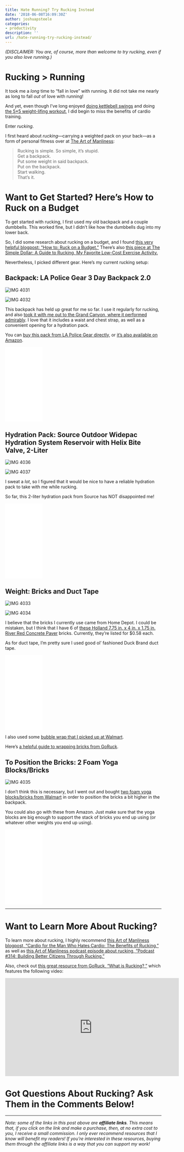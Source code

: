```yaml
---
title: Hate Running? Try Rucking Instead
date: '2018-06-08T16:09:30Z'
author: joshuapsteele
categories:
- productivity
description: ''
url: /hate-running-try-rucking-instead/
---
```

*(DISCLAIMER: You are, of course, more than welcome to try rucking, even if you also love running.)*

# Rucking &gt; Running

It took me a *long* time to “fall in love” with running. It did not take me nearly as long to fall *out* of love with running!

And yet, even though I’ve long enjoyed [doing kettlebell swings](https://joshuapsteele.com/kettlebell-swings-back-balm-for-the-sedentary-seminarian/) and doing [the 5×5 weight-lifing workout](https://stronglifts.com/5x5/), I did begin to miss the benefits of cardio training.

Enter *rucking*.

I first heard about *rucking*—carrying a weighted pack on your back—as a form of personal fitness over at [The Art of Manliness](https://www.artofmanliness.com/articles/the-benefits-of-rucking/):

> Rucking is simple. So simple, it’s stupid.  
>  Get a backpack.  
>  Put some weight in said backpack.  
>  Put on the backpack.  
>  Start walking.  
>  That’s it.

# Want to Get Started? Here’s How to Ruck on a Budget

To get started with rucking, I first used my old backpack and a couple dumbbells. This worked fine, but I didn’t like how the dumbbells dug into my lower back.

So, I did some research about rucking on a budget, and I found [this very helpful blogpost: “How to: Ruck on a Budget.”](http://www.mettleforger.com/how-to-ruck-on-a-budget/) There’s also [this piece at The Simple Dollar: A Guide to Rucking, My Favorite Low-Cost Exercise Activity.](https://www.thesimpledollar.com/a-guide-to-rucking-my-favorite-low-cost-frugal-exercise-activity/)

Nevertheless, I picked different gear. Here’s my current rucking setup:

## Backpack: LA Police Gear 3 Day Backpack 2.0

![IMG 4031](https://joshuapsteele.com/wp-content/uploads/2018/06/IMG_4031.jpg "IMG_4031.JPG")

![IMG 4032](https://joshuapsteele.com/wp-content/uploads/2018/06/IMG_4032.jpg "IMG_4032.JPG")

This backpack has held up great for me so far. I use it regularly for rucking, and also [took it with me out to the Grand Canyon, where it performed admirably](https://joshuapsteele.com/dangerous-beauty-phoenix-grand-canyon-trip-2018/). I love that it includes a waist and chest strap, as well as a convenient opening for a hydration pack.

You can [buy this pack from LA Police Gear directly](https://lapolicegear.com/diplomat-3-day-backpack1.html), or [it’s also available on Amazon](https://amzn.to/2JsKE2C).

<iframe frameborder="0" marginheight="0" marginwidth="0" scrolling="no" src="//ws-na.amazon-adsystem.com/widgets/q?ServiceVersion=20070822&OneJS=1&Operation=GetAdHtml&MarketPlace=US&source=ss&ref=as_ss_li_til&ad_type=product_link&tracking_id=joshuapsteele-20&marketplace=amazon&region=US&placement=B01MZ9PXQV&asins=B01MZ9PXQV&linkId=f58dc2f8674cb1e39f2e9d26837723f8&show_border=true&link_opens_in_new_window=true" style="width:120px;height:240px;"></iframe>

## Hydration Pack: Source Outdoor Widepac Hydration System Reservoir with Helix Bite Valve, 2-Liter

![IMG 4036](https://joshuapsteele.com/wp-content/uploads/2018/06/IMG_4036.jpg "IMG_4036.JPG")

![IMG 4037](https://joshuapsteele.com/wp-content/uploads/2018/06/IMG_4037.jpg "IMG_4037.JPG")

I sweat a *lot*, so I figured that it would be nice to have a reliable hydration pack to take with me while rucking.

So far, this 2-liter hydration pack from Source has NOT disappointed me!

<iframe frameborder="0" marginheight="0" marginwidth="0" scrolling="no" src="//ws-na.amazon-adsystem.com/widgets/q?ServiceVersion=20070822&OneJS=1&Operation=GetAdHtml&MarketPlace=US&source=ss&ref=as_ss_li_til&ad_type=product_link&tracking_id=joshuapsteele-20&marketplace=amazon&region=US&placement=B004QMDS1G&asins=B004QMDS1G&linkId=f286494baa9002d10bd5a95fd78ff03d&show_border=true&link_opens_in_new_window=true" style="width:120px;height:240px;"></iframe>

## Weight: Bricks and Duct Tape

![IMG 4033](https://joshuapsteele.com/wp-content/uploads/2018/06/IMG_4033.jpg "IMG_4033.JPG")

![IMG 4034](https://joshuapsteele.com/wp-content/uploads/2018/06/IMG_4034.jpg "IMG_4034.JPG")

I believe that the bricks I currently use came from Home Depot. I could be mistaken, but I think that I have 6 of [these Holland 7.75 in. x 4 in. x 1.75 in. River Red Concrete Paver](https://www.homedepot.com/p/Holland-7-75-in-x-4-in-x-1-75-in-River-Red-Concrete-Paver-22051EA/100619492) bricks. Currently, they’re listed for $0.58 each.

As for duct tape, I’m pretty sure I used good ol’ fashioned Duck Brand duct tape.

<iframe frameborder="0" marginheight="0" marginwidth="0" scrolling="no" src="//ws-na.amazon-adsystem.com/widgets/q?ServiceVersion=20070822&OneJS=1&Operation=GetAdHtml&MarketPlace=US&source=ss&ref=as_ss_li_til&ad_type=product_link&tracking_id=joshuapsteele-20&marketplace=amazon&region=US&placement=B0006HX2MK&asins=B0006HX2MK&linkId=24bcb61af9da3e015fc7748a328df51a&show_border=true&link_opens_in_new_window=true" style="width:120px;height:240px;"></iframe>

I also used some [bubble wrap that I picked up at Walmart](https://www.walmart.com/browse/office/bubble-wrap/1229749_2696828_1478303_5636662).

Here’s [a helpful guide to wrapping bricks from GoRuck](http://news.goruck.com/event-news/wrapping-bricks-explained/).

## To Position the Bricks: 2 Foam Yoga Blocks/Bricks

![IMG 4035](https://joshuapsteele.com/wp-content/uploads/2018/06/IMG_4035.jpg "IMG_4035.JPG")

I don’t think this is necessary, but I went out and bought [two foam yoga blocks/bricks from Walmart](https://www.walmart.com/ip/YOGA-BLOCK-BLUE/54193774) in order to position the bricks a bit higher in the backpack.

You could also go with these from Amazon. Just make sure that the yoga blocks are big enough to support the stack of bricks you end up using (or whatever other weights you end up using).

<iframe frameborder="0" marginheight="0" marginwidth="0" scrolling="no" src="//ws-na.amazon-adsystem.com/widgets/q?ServiceVersion=20070822&OneJS=1&Operation=GetAdHtml&MarketPlace=US&source=ss&ref=as_ss_li_til&ad_type=product_link&tracking_id=joshuapsteele-20&marketplace=amazon&region=US&placement=B01MDMDDFH&asins=B01MDMDDFH&linkId=3ce9cfdcbd606c7e10f09cae0dfdb5d4&show_border=true&link_opens_in_new_window=true" style="width:120px;height:240px;"></iframe>

---

# Want to Learn More About Rucking?

To learn more about rucking, I highly recommend [this Art of Manliness blogpost, “Cardio for the Man Who Hates Cardio: The Benefits of Rucking,”](https://www.artofmanliness.com/articles/the-benefits-of-rucking/) as well as [this Art of Manliness podcast episode about rucking, “Podcast #314: Building Better Citizens Through Rucking.”](https://www.artofmanliness.com/articles/podcast-314-building-better-citizens-rucking/)

Also, check out [this great resource from GoRuck, “What is Rucking?,”](https://www.goruck.com/what-is-rucking/) which features the following video:

<iframe allow="autoplay; encrypted-media" allowfullscreen="" frameborder="0" height="315" loading="lazy" src="https://www.youtube.com/embed/LqoyqYxGTW0" width="560"></iframe>

# Got Questions About Rucking? Ask Them in the Comments Below!

---

*Note: some of the links in this post above are **affiliate links**. This means that, if you click on the link and make a purchase, then, at no extra cost to you, I receive a small commission. I only ever recommend resources that I know will benefit my readers! If you’re interested in these resources, buying them through the affiliate links is a way that you can support my work!*